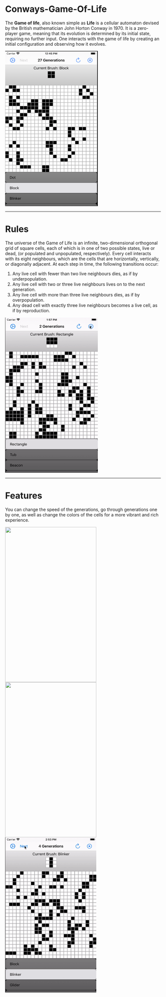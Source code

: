 # Conways-Game-Of-Life
The **Game of life**, also known simple as **Life** is a cellular automaton devised by the British mathematician John Horton Conway in 1970. It is a zero-player game, meaning that its evolution is determined by its initial state, requiring no further input. One interacts with the game of life by creating an initial configuration and observing how it evolves.

<img width="300" height="500" src="Images/HomeScreen Image.png">

-----
# Rules
The universe of the Game of Life is an infinite, two-dimensional orthogonal grid of square cells, each of which is in one of two possible states, live or dead, (or populated and unpopulated, respectively). Every cell interacts with its eight neighbours, which are the cells that are horizontally, vertically, or diagonally adjacent. At each step in time, the following transitions occur:

1. Any live cell with fewer than two live neighbours dies, as if by underpopulation.
2. Any live cell with two or three live neighbours lives on to the next generation.
3. Any live cell with more than three live neighbours dies, as if by overpopulation.
4. Any dead cell with exactly three live neighbours becomes a live cell, as if by reproduction.

<img width="300" height="500" src ="Images/Animations.gif">

-----
# Features
You can change the speed of the generations, go through generations one by one, as well as change the colors of the cells for a more vibrant and rich experience.

<img align="left" width="295" height="500" src="Images/ColorChange.gif">
<img align="left" width="295" height="500" src="Images/SpeedChange.gif">
<img align="left" width="295" height="500" src="Images/NextGeneration.gif">
